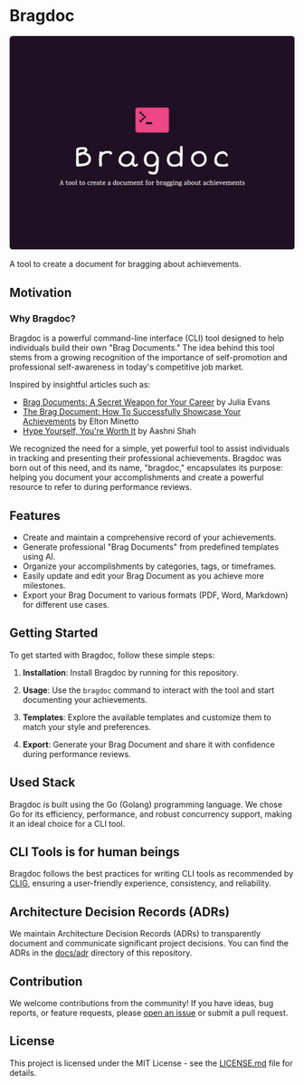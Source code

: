 # Bragdoc

![Bragdoc Logo](bragdoc-logo.png)

A tool to create a document for bragging about achievements.

## Motivation

### Why Bragdoc?

Bragdoc is a powerful command-line interface (CLI) tool designed to help
individuals build their own "Brag Documents." The idea behind this tool stems
from a growing recognition of the importance of self-promotion and professional
self-awareness in today's competitive job market.

Inspired by insightful articles such as:

- [Brag Documents: A Secret Weapon for Your Career](https://jvns.ca/blog/brag-documents/) by Julia Evans
- [The Brag Document: How To Successfully Showcase Your Achievements](https://eltonminetto.dev/post/2022-04-14-brag-document/) by Elton Minetto
- [Hype Yourself, You're Worth It](https://aashni.me/blog/hype-yourself-youre-worth-it/) by Aashni Shah

We recognized the need for a simple, yet powerful tool to assist individuals in
tracking and presenting their professional achievements. Bragdoc was born out
of this need, and its name, "bragdoc," encapsulates its purpose: helping you
document your accomplishments and create a powerful resource to refer to during
performance reviews.

## Features

- Create and maintain a comprehensive record of your achievements.
- Generate professional "Brag Documents" from predefined templates using AI.
- Organize your accomplishments by categories, tags, or timeframes.
- Easily update and edit your Brag Document as you achieve more milestones.
- Export your Brag Document to various formats (PDF, Word, Markdown) for different use cases.

## Getting Started

To get started with Bragdoc, follow these simple steps:

1. **Installation**: Install Bragdoc by running for this repository.

2. **Usage**: Use the `bragdoc` command to interact with the tool and start documenting your achievements.

3. **Templates**: Explore the available templates and customize them to match your style and preferences.

4. **Export**: Generate your Brag Document and share it with confidence during performance reviews.


## Used Stack

Bragdoc is built using the Go (Golang) programming language. We chose Go for
its efficiency, performance, and robust concurrency support, making it an ideal
choice for a CLI tool.

## CLI Tools is for human beings

Bragdoc follows the best practices for writing CLI tools as recommended by
[CLIG](https://clig.dev/), ensuring a user-friendly experience, consistency,
and reliability.

## Architecture Decision Records (ADRs)

We maintain Architecture Decision Records (ADRs) to transparently document and
communicate significant project decisions. You can find the ADRs in the
[docs/adr](docs/adr) directory of this repository.

## Contribution

We welcome contributions from the community! If you have ideas, bug reports, or
feature requests, please [open an issue](https://github.com/vagnerclementino/bragdoc/issues) 
or submit a pull request.

## License

This project is licensed under the MIT License - see the
[LICENSE.md](LICENSE.md) file for details.

